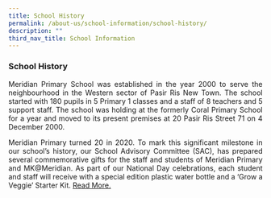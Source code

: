 ```yaml
---
title: School History
permalink: /about-us/school-information/school-history/
description: ""
third_nav_title: School Information
---
```

### School History

<p align = "justify">Meridian Primary School was established in the year 2000 to serve the neighbourhood in the Western sector of Pasir Ris New Town. The school started with 180 pupils in 5 Primary 1 classes and a staff of 8 teachers and 5 support staff. The school was holding at the formerly Coral Primary School for a year and moved to its present premises at 20 Pasir Ris Street 71 on 4 December 2000.</p>

<p align = "justify">Meridian Primary turned 20 in 2020. To mark this significant milestone in our school’s history, our School Advisory Committee (SAC), has prepared several commemorative gifts for the staff and students of Meridian Primary and MK@Meridian. As part of our National Day celebrations, each student and staff will receive with a special edition plastic water bottle and a ‘Grow a Veggie’ Starter Kit. <a href = "https://www.meridianpri.moe.edu.sg/the-meridian-experience/20th-anniversary/">Read More.</a></p>